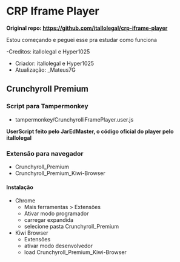 # CRP Iframe Player
**Original repo: https://github.com/itallolegal/crp-iframe-player**

Estou começando e peguei esse pra estudar como funciona

-Creditos: itallolegal e Hyper1025
- Criador: itallolegal e Hyper1025
- Atualização: _Mateus7G

## Crunchyroll Premium
### Script para Tampermonkey 
- tampermonkey/CrunchyrolliFramePlayer.user.js

**UserScript feito pelo JarEdMaster, o código oficial do player pelo itallolegal**

### Extensão para navegador
- Crunchyroll_Premium
- Crunchyroll_Premium_Kiwi-Browser

#### Instalação
- Chrome
    - Mais ferramentas > Extensões
    - Ativar modo programador
    - carregar expandida
    - selecione pasta Crunchyroll_Premium
- Kiwi Browser
    - Extensões
    - ativar modo desenvolvedor
    - load Crunchyroll_Premium_Kiwi-Browser
